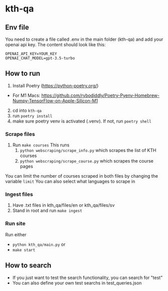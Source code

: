 # kth-qa

## Env file
You need to create a file called .env in the main folder (kth-qa) and add your openai api key.
The content should look like this:
```
OPENAI_API_KEY=YOUR_KEY
OPENAI_CHAT_MODEL=gpt-3.5-turbo
```

## How to run
1. Install Poetry (https://python-poetry.org/)
- For M1 Macs: https://github.com/rybodiddly/Poetry-Pyenv-Homebrew-Numpy-TensorFlow-on-Apple-Silicon-M1 
2. cd into ``kth-qa``
3. run ``poetry install``
4. make sure poetry venv is activated (.venv). If not, run ``poetry shell``

### Scrape files
1. Run ``make courses``
   This runs 
   1. ``python webscraping/scrape_info.py`` which scrapes the list of KTH courses
   2. ``python webscraping/scrape_course.py`` which scrapes the course pages

You can limit the number of courses scraped in both files by changing the variable ``limit``
You can also select what languages to scrape in

### Ingest files
1. Have .txt files in kth_qa/files/en or kth_qa/files/sv
2. Stand in root and run ```make ingest```

### Run site
Run either
- ``python kth_qa/main.py`` or
- ``make start``

## How to search
- If you just want to test the search functionality, you can search for "test"
- You can also define your own test searchs in test_queries.json

